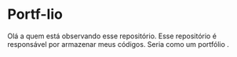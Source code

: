 # Portf-lio
Olá a quem está observando esse repositório.
Esse repositório é responsável por armazenar
meus códigos.
Seria como um portfólio .

